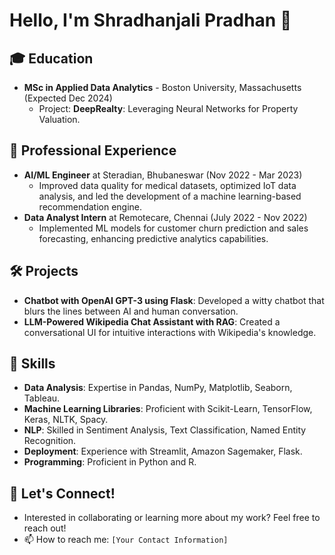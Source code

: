 # Hello, I'm Shradhanjali Pradhan 👋

## 🎓 Education
- **MSc in Applied Data Analytics** - Boston University, Massachusetts (Expected Dec 2024)
  - Project: **DeepRealty**: Leveraging Neural Networks for Property Valuation.

## 💼 Professional Experience
- **AI/ML Engineer** at Steradian, Bhubaneswar (Nov 2022 - Mar 2023)
  - Improved data quality for medical datasets, optimized IoT data analysis, and led the development of a machine learning-based recommendation engine.
- **Data Analyst Intern** at Remotecare, Chennai (July 2022 - Nov 2022)
  - Implemented ML models for customer churn prediction and sales forecasting, enhancing predictive analytics capabilities.

## 🛠️ Projects
- **Chatbot with OpenAI GPT-3 using Flask**: Developed a witty chatbot that blurs the lines between AI and human conversation.
- **LLM-Powered Wikipedia Chat Assistant with RAG**: Created a conversational UI for intuitive interactions with Wikipedia's knowledge.

## 🔧 Skills
- **Data Analysis**: Expertise in Pandas, NumPy, Matplotlib, Seaborn, Tableau.
- **Machine Learning Libraries**: Proficient with Scikit-Learn, TensorFlow, Keras, NLTK, Spacy.
- **NLP**: Skilled in Sentiment Analysis, Text Classification, Named Entity Recognition.
- **Deployment**: Experience with Streamlit, Amazon Sagemaker, Flask.
- **Programming**: Proficient in Python and R.

## 💬 Let's Connect!
- Interested in collaborating or learning more about my work? Feel free to reach out!
- 📫 How to reach me: `[Your Contact Information]`

